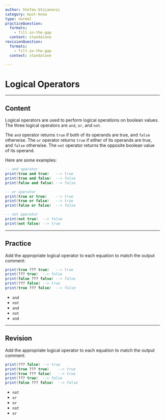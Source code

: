 ```yaml
---
author: Stefan-Stojanovic
category: must-know
type: normal
practiceQuestion:
  formats:
    - fill-in-the-gap
  context: standalone
revisionQuestion:
  formats:
    - fill-in-the-gap
  context: standalone

---
```


# Logical Operators

---
## Content

Logical operators are used to perform logical operations on boolean values. The three logical operators are `and`, `or`, and `not`.

The `and` operator returns `true` if both of its operands are true, and `false` otherwise. The `or` operator returns `true` if either of its operands are true, and `false` otherwise. The `not` operator returns the opposite boolean value of its operand.

Here are some examples:
```lua
-- and operator
print(true and true)   --> true
print(true and false)  --> false
print(false and false) --> false

-- or operator
print(true or true)    --> true
print(true or false)   --> true
print(false or false)  --> false

-- not operator
print(not true)  --> false
print(not false) --> true
```

---
## Practice

Add the appropriate logical operator to each equation to match the output comment:
```lua
print(true ??? true)   --> true
print(??? true)  --> false
print(false ??? false) --> false
print(??? false) --> true
print(true ??? false)  --> false
```

- `and`
- `not`
- `and`
- `not`
- `and`


---
## Revision

Add the appropriate logical operator to each equation to match the output comment:
```lua
print(??? false) --> true
print(true ??? true)    --> true
print(true ??? false)   --> true
print(??? true)  --> false
print(false ??? false)  --> false

```

- `not`
- `or`
- `or`
- `not`
- `or`


